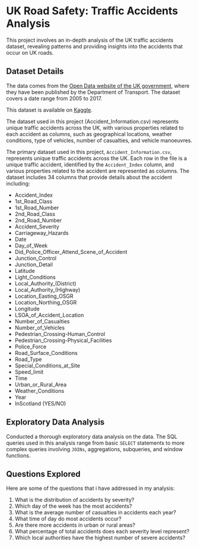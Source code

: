 # UK Road Safety: Traffic Accidents Analysis

This project involves an in-depth analysis of the UK traffic accidents dataset, revealing patterns and providing insights into the accidents that occur on UK roads. 

## Dataset Details

The data comes from the [Open Data website of the UK government](https://data.gov.uk/dataset/cb7ae6f0-4be6-4935-9277-47e5ce24a11f/road-safety-data), where they have been published by the Department of Transport. The dataset covers a date range from 2005 to 2017.

This dataset is available on [Kaggle](https://www.kaggle.com/datasets/tsiaras/uk-road-safety-accidents-and-vehicles?select=Vehicle_Information.csv).

The dataset used in this project (Accident_Information.csv) represents unique traffic accidents across the UK, with various properties related to each accident as columns, such as geographical locations, weather conditions, type of vehicles, number of casualties, and vehicle manoeuvres.

The primary dataset used in this project, `Accident_Information.csv`, represents unique traffic accidents across the UK. Each row in the file is a unique traffic accident, identified by the `Accident_Index` column, and various properties related to the accident are represented as columns. The dataset includes 34 columns that provide details about the accident including:

- Accident_Index
- 1st_Road_Class
- 1st_Road_Number
- 2nd_Road_Class
- 2nd_Road_Number
- Accident_Severity
- Carriageway_Hazards
- Date
- Day_of_Week
- Did_Police_Officer_Attend_Scene_of_Accident
- Junction_Control
- Junction_Detail
- Latitude
- Light_Conditions
- Local_Authority_(District)
- Local_Authority_(Highway)
- Location_Easting_OSGR
- Location_Northing_OSGR
- Longitude
- LSOA_of_Accident_Location
- Number_of_Casualties
- Number_of_Vehicles
- Pedestrian_Crossing-Human_Control
- Pedestrian_Crossing-Physical_Facilities
- Police_Force
- Road_Surface_Conditions
- Road_Type
- Special_Conditions_at_Site
- Speed_limit
- Time
- Urban_or_Rural_Area
- Weather_Conditions
- Year
- InScotland (YES/NO)

## Exploratory Data Analysis

Conducted a thorough exploratory data analysis on the data. The SQL queries used in this analysis range from basic `SELECT` statements to more complex queries involving `JOINs`, aggregations, subqueries, and window functions.

## Questions Explored

Here are some of the questions that i have addressed in my analysis:

1. What is the distribution of accidents by severity?
2. Which day of the week has the most accidents?
3. What is the average number of casualties in accidents each year?
4. What time of day do most accidents occur?
5. Are there more accidents in urban or rural areas?
6. What percentage of total accidents does each severity level represent?
7. Which local authorities have the highest number of severe accidents?



